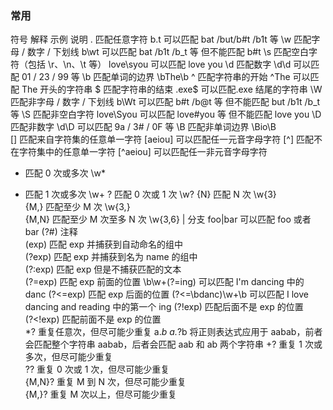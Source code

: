 ### 常用
符号	 解释	     示例	    说明
.	匹配任意字符	b.t	可以匹配 bat /but/b#t /b1t 等
\w	匹配字母 / 数字 / 下划线	b\wt	可以匹配 bat /b1t /b_t 等
但不能匹配 b#t
\s	匹配空白字符（包括 \r、\n、\t 等）	love\syou	可以匹配 love you
\d	匹配数字	\d\d	可以匹配 01 / 23 / 99 等
\b	匹配单词的边界	\bThe\b	
^	匹配字符串的开始	^The	可以匹配 The 开头的字符串
$	匹配字符串的结束	.exe$	可以匹配.exe 结尾的字符串
\W	匹配非字母 / 数字 / 下划线	b\Wt	可以匹配 b#t /b@t 等
但不能匹配 but /b1t /b_t 等
\S	匹配非空白字符	love\Syou	可以匹配 love#you 等
但不能匹配 love you
\D	匹配非数字	\d\D	可以匹配 9a / 3# / 0F 等
\B	匹配非单词边界	\Bio\B	
[]	匹配来自字符集的任意单一字符	[aeiou]	可以匹配任一元音字母字符
[^]	匹配不在字符集中的任意单一字符	[^aeiou]	可以匹配任一非元音字母字符
*	匹配 0 次或多次	\w*	
+	匹配 1 次或多次	\w+	
?	匹配 0 次或 1 次	\w?	
{N}	匹配 N 次	\w{3}	
{M,}	匹配至少 M 次	\w{3,}	
{M,N}	匹配至少 M 次至多 N 次	\w{3,6}	
|	分支	foo|bar	可以匹配 foo 或者 bar
(?#)	注释		
(exp)	匹配 exp 并捕获到自动命名的组中		
(?<name>exp)	匹配 exp 并捕获到名为 name 的组中		
(?:exp)	匹配 exp 但是不捕获匹配的文本		
(?=exp)	匹配 exp 前面的位置	\b\w+(?=ing)	可以匹配 I'm dancing 中的 danc
(?<=exp)	匹配 exp 后面的位置	(?<=\bdanc)\w+\b	可以匹配 I love dancing and reading 中的第一个 ing
(?!exp)	匹配后面不是 exp 的位置		
(?<!exp)	匹配前面不是 exp 的位置		
*?	重复任意次，但尽可能少重复	a.*b
a.*?b	将正则表达式应用于 aabab，前者会匹配整个字符串 aabab，后者会匹配 aab 和 ab 两个字符串
+?	重复 1 次或多次，但尽可能少重复		
??	重复 0 次或 1 次，但尽可能少重复		
{M,N}?	重复 M 到 N 次，但尽可能少重复		
{M,}?	重复 M 次以上，但尽可能少重复	